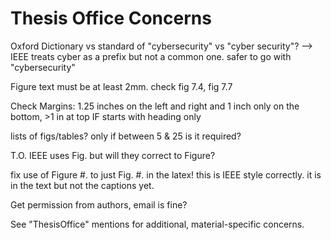 # Thesis Office Concerns

Oxford Dictionary vs standard of "cybersecurity" vs "cyber security"? --> IEEE treats cyber as a prefix but not a common one. safer to go with "cybersecurity"

Figure text must be at least 2mm. check fig 7.4, fig 7.7

Check Margins: 1.25 inches on the left and right and 1 inch only on the bottom, >1 in at top IF starts with heading only

lists of figs/tables? only if between 5 & 25 is it required?

T.O. IEEE uses Fig. but will they correct to Figure?

fix use of Figure #. to just Fig. #. in the latex! this is IEEE style correctly. it is in the text but not the captions yet.

Get permission from authors, email is fine?

See "ThesisOffice" mentions for additional, material-specific concerns.
